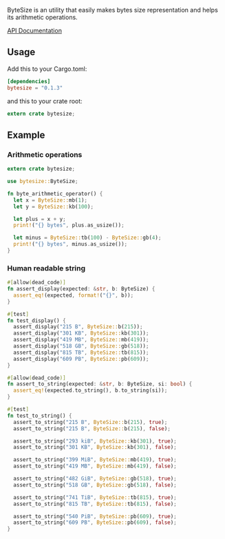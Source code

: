 ByteSize is an utility that easily makes bytes size representation and helps its arithmetic operations.

[API Documentation](http://flang-project.github.io/bytesize/bytesize/)

## Usage

Add this to your Cargo.toml:

```toml
[dependencies]
bytesize = "0.1.3"
```

and this to your crate root:
```rust
extern crate bytesize;
```

## Example

### Arithmetic operations
```rust
extern crate bytesize;

use bytesize::ByteSize;

fn byte_arithmetic_operator() {
  let x = ByteSize::mb(1);
  let y = ByteSize::kb(100);

  let plus = x + y;
  print!("{} bytes", plus.as_usize());

  let minus = ByteSize::tb(100) - ByteSize::gb(4);
  print!("{} bytes", minus.as_usize());
}
```

### Human readable string
```rust
#[allow(dead_code)]
fn assert_display(expected: &str, b: ByteSize) {
  assert_eq!(expected, format!("{}", b));
}

#[test]
fn test_display() {
  assert_display("215 B", ByteSize::b(215));
  assert_display("301 KB", ByteSize::kb(301));
  assert_display("419 MB", ByteSize::mb(419));
  assert_display("518 GB", ByteSize::gb(518));
  assert_display("815 TB", ByteSize::tb(815));
  assert_display("609 PB", ByteSize::pb(609));
}

#[allow(dead_code)]
fn assert_to_string(expected: &str, b: ByteSize, si: bool) {
  assert_eq!(expected.to_string(), b.to_string(si));
}

#[test]
fn test_to_string() {
  assert_to_string("215 B", ByteSize::b(215), true);
  assert_to_string("215 B", ByteSize::b(215), false);

  assert_to_string("293 kiB", ByteSize::kb(301), true);
  assert_to_string("301 KB", ByteSize::kb(301), false);

  assert_to_string("399 MiB", ByteSize::mb(419), true);
  assert_to_string("419 MB", ByteSize::mb(419), false);

  assert_to_string("482 GiB", ByteSize::gb(518), true);
  assert_to_string("518 GB", ByteSize::gb(518), false);

  assert_to_string("741 TiB", ByteSize::tb(815), true);
  assert_to_string("815 TB", ByteSize::tb(815), false);

  assert_to_string("540 PiB", ByteSize::pb(609), true);
  assert_to_string("609 PB", ByteSize::pb(609), false);
}
```
